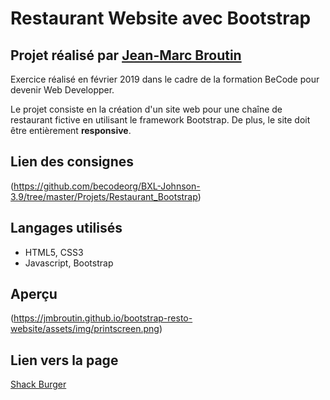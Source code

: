 # Restaurant Website avec Bootstrap

## Projet réalisé par [Jean-Marc Broutin](https://github.com/jmbroutin)

Exercice réalisé en février 2019 dans le cadre de la formation BeCode pour devenir Web Developper.

Le projet consiste en la création d'un site web pour une chaîne de restaurant fictive en utilisant le framework Bootstrap. De plus, le site doit être entièrement **responsive**. 

## Lien des consignes
(https://github.com/becodeorg/BXL-Johnson-3.9/tree/master/Projets/Restaurant_Bootstrap)

## Langages utilisés

* HTML5, CSS3
* Javascript, Bootstrap

## Aperçu

(https://jmbroutin.github.io/bootstrap-resto-website/assets/img/printscreen.png)

## Lien vers la page 

[Shack Burger](https://jmbroutin.github.io/bootstrap-resto-website/)

